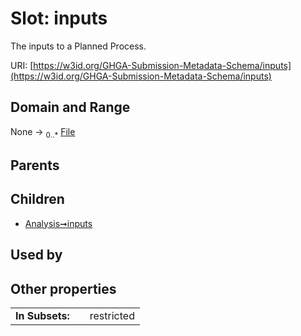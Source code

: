 
# Slot: inputs


The inputs to a Planned Process.

URI: [https://w3id.org/GHGA-Submission-Metadata-Schema/inputs](https://w3id.org/GHGA-Submission-Metadata-Schema/inputs)


## Domain and Range

None &#8594;  <sub>0..\*</sub> [File](File.md)

## Parents


## Children

 *  [Analysis➞inputs](Analysis_inputs.md)

## Used by


## Other properties

|  |  |  |
| --- | --- | --- |
| **In Subsets:** | | restricted |

